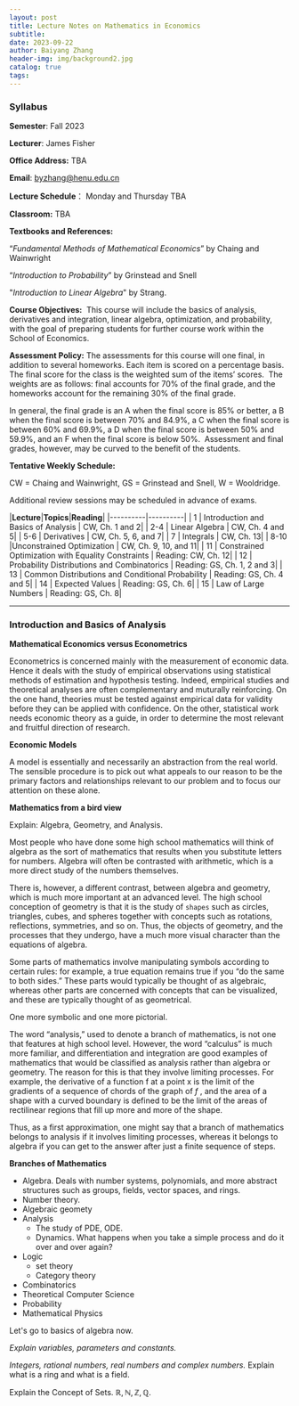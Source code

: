 ```yaml
---
layout: post
title: Lecture Notes on Mathematics in Economics
subtitle: 
date: 2023-09-22
author: Baiyang Zhang
header-img: img/background2.jpg
catalog: true
tags:
---
```


### Syllabus

**Semester**: Fall 2023

**Lecturer**: James Fisher

**Office Address:** TBA

**Email**: [byzhang@henu.edu.cn](mailto:james.fisher@henu.edu.cn)

**Lecture Schedule**： Monday and Thursday TBA

**Classroom:** TBA

**Textbooks and References:**

“*Fundamental Methods of Mathematical Economics*” by Chaing and Wainwright

“*Introduction to Probability*” by Grinstead and Snell

"*Introduction to Linear Algebra*" by Strang.

**Course Objectives:**  This course will include the basics of analysis, derivatives and integration, linear algebra, optimization, and probability, with the goal of preparing students for further course work within the School of Economics.

**Assessment Policy:** The assessments for this course will one final, in addition to several homeworks. Each item is scored on a percentage basis. The final score for the class is the weighted sum of the items’ scores.  The weights are as follows: final accounts for 70% of the final grade, and the homeworks account for the remaining 30% of the final grade.

In general, the final grade is an A when the final score is 85% or better, a B when the final score is between 70% and 84.9%, a C when the final score is between 60% and 69.9%, a D when the final score is between 50% and 59.9%, and an F when the final score is below 50%.  Assessment and final grades, however, may be curved to the benefit of the students.

**Tentative Weekly Schedule:**

CW = Chaing and Wainwright, GS = Grinstead and Snell, W = Wooldridge.

Additional review sessions may be scheduled in advance of exams.

|**Lecture**|**Topics**|**Reading**|
|----------|----------|
| 1  | Introduction and Basics of Analysis | CW, Ch. 1 and 2|
| 2-4 | Linear Algebra  | CW, Ch. 4 and 5|
| 5-6 | Derivatives | CW, Ch. 5, 6, and 7|
| 7 | Integrals | CW, Ch. 13|
| 8-10 |Unconstrained Optimization | CW, Ch. 9, 10, and 11|
| 11 | Constrained Optimization with Equality Constraints | Reading: CW, Ch. 12|
| 12 | Probability Distributions and Combinatorics | Reading: GS, Ch. 1, 2 and 3|
| 13 | Common Distributions and Conditional Probability | Reading: GS, Ch. 4 and 5|
| 14 | Expected Values | Reading: GS, Ch. 6|
| 15 |  Law of Large Numbers | Reading: GS, Ch. 8|

- - -

### Introduction and Basics of Analysis

**Mathematical Economics versus Econometrics** 

Econometrics is concerned mainly with the measurement of economic data. Hence it deals with the study of empirical observations using statistical methods of estimation and hypothesis testing. Indeed, empirical studies and theoretical analyses are often complementary and muturally reinforcing. On the one hand, theories must be tested against empirical data for validity before they can be applied with confidence. On the other, statistical work needs economic theory as a guide, in order to determine the most relevant and fruitful direction of research.

**Economic Models**

A model is essentially and necessarily an abstraction from the real world. The sensible procedure is to pick out what appeals to our reason to be the primary factors and relationships relevant to our problem and to focus our attention on these alone.

**Mathematics from a bird view**

Explain: Algebra, Geometry, and Analysis.

Most people who have done some high school mathematics will think of algebra as the sort of mathematics that results when you substitute letters for numbers. Algebra will often be contrasted with arithmetic, which is a more direct study of the numbers themselves. 

There is, however, a different contrast, between algebra and geometry, which is much more important at an advanced level. The high school conception of geometry is that it is the study of `shapes` such as circles, triangles, cubes, and spheres together with concepts such as rotations, reflections, symmetries, and so on. Thus, the objects of geometry, and the processes that they undergo, have a much more visual character than the equations of algebra. 

Some parts of mathematics involve manipulating symbols according to certain rules: for example, a true equation remains true if you “do the same to both sides.” These parts would typically be thought of as algebraic, whereas other parts are concerned with concepts that can be visualized, and these are typically thought of as geometrical.

One more symbolic and one more pictorial.

The word “analysis,” used to denote a branch of mathematics, is not one that features at high school level. However, the word “calculus” is much more familiar, and differentiation and integration are good examples of mathematics that would be classified as analysis rather than algebra or geometry. The reason for this is that they involve limiting processes. For example, the derivative of a function f at a point x is the limit of the gradients of a sequence of chords of the graph of $f$ , and the area of a shape with a curved boundary is defined to be the limit of the areas of rectilinear regions that fill up more and more of the shape. 

Thus, as a first approximation, one might say that a branch of mathematics belongs to analysis if it involves limiting processes, whereas it belongs to algebra if you can get to the answer after just a finite sequence of steps.

**Branches of Mathematics**

- Algebra. Deals with number systems, polynomials, and more abstract structures such as groups, fields, vector spaces, and rings. 
- Number theory.
- Algebraic geomety
- Analysis
    - The study of PDE, ODE.
    - Dynamics. What happens when you take a simple process and do it over and over again?
- Logic
	- set theory
	- Category theory
- Combinatorics
- Theoretical Computer Science
- Probability
- Mathematical Physics

Let's go to basics of algebra now.

*Explain variables, parameters and constants.*

*Integers, rational numbers, real numbers and complex numbers.* Explain what is a ring and what is a field. 

Explain the Concept of Sets. $\mathbb{R},\mathbb{N}, \mathbb{Z}, \mathbb{Q}$. 


